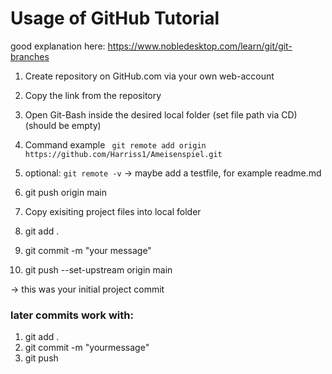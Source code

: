 # Usage of GitHub Tutorial #
good explanation here:
https://www.nobledesktop.com/learn/git/git-branches

1) Create repository on GitHub.com via your own web-account
2) Copy the link from the repository
3) Open Git-Bash inside the desired local folder (set file path via CD)(should be empty)
4) Command example
`` git remote add origin https://github.com/Harriss1/Ameisenspiel.git``
5) optional: ``git remote -v``
-> maybe add a testfile, for example readme.md

6) git push origin main

7) Copy exisiting project files into local folder

8) git add .

9) git commit -m "your message"

10) git push --set-upstream origin main


-> this was your initial project commit
### later commits work with:
1) git add .
2) git commit -m "yourmessage"
3) git push